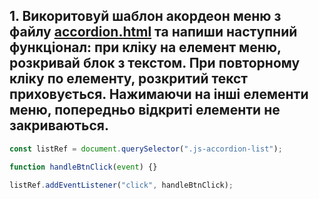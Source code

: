 ## 1. Викоритовуй шаблон акордеон меню з файлу [accordion.html](./accordion.html) та напиши наступний функціонал: при кліку на елемент меню, розкривай блок з текстом. При повторному кліку по елементу, розкритий текст приховується. Нажимаючи на інші елементи меню, попередньо відкриті елементи не закриваються.

```js
const listRef = document.querySelector(".js-accordion-list");

function handleBtnClick(event) {}

listRef.addEventListener("click", handleBtnClick);
```
